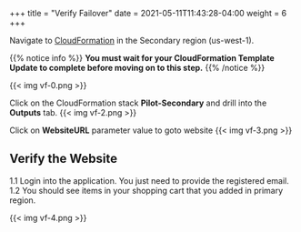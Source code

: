 +++
title = "Verify Failover"
date =  2021-05-11T11:43:28-04:00
weight = 6
+++

Navigate to [CloudFormation](https://us-west-1.console.aws.amazon.com/cloudformation/home?region=us-west-1#/) in the Secondary region (us-west-1).

{{% notice info %}}
**You must wait for your CloudFormation Template Update to complete before moving on to this step.**
{{% /notice %}}

{{< img vf-0.png >}}

Click on the CloudFormation stack **Pilot-Secondary** and drill into the **Outputs** tab.
{{< img vf-2.png >}}


Click on **WebsiteURL** parameter value to goto website
{{< img vf-3.png >}}

## Verify the Website

1.1 Login into the application. You just need to provide the registered email.
1.2 You should see items in your shopping cart that you added in primary region.

{{< img vf-4.png >}}

